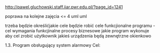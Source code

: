 http://pawel.gluchowski.staff.iiar.pwr.edu.pl/?page_id=1241




poprawa na kolejne zajęcia <= 4
uml
uml


trzeba będzie określićjakie cele będzie robić cele funkcjionalne programu - cel
wymagania funkcjinalne procesy biznesowe jakie program wykonuje aby cel zrobić
użytkownik jakieś urządzenia będą zewnętrzne
okienkowo



1.3. Program obsługujący system alarmowy
Cel:




